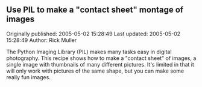 ## Use PIL to make a "contact sheet" montage of images 
Originally published: 2005-05-02 15:28:49 
Last updated: 2005-05-02 15:28:49 
Author: Rick Muller 
 
The Python Imaging Library (PIL) makes many tasks easy in digital photography. This recipe shows how to make a "contact sheet" of images, a single image with thumbnails of many different pictures. It's limited in that it will only work with pictures of the same shape, but you can make some really fun images.